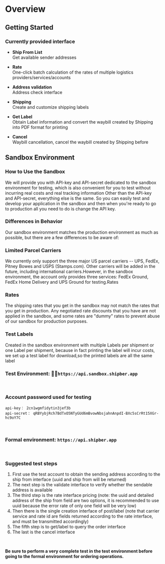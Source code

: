 # Overview

## Getting Started

### Currently provided interface

+ **Ship From List** <br>
  Get available sender addresses


+ **Rate** <br>
  One-click batch calculation of the rates of multiple logistics providers/services/accounts
+ **Address validation** <br>
  Address check interface
+ **Shipping** <br>
  Create and customize shipping labels
+ **Get Label** <br>
  Obtain Label information and convert the waybill created by Shipping into PDF format for printing
+ **Cancel** <br>
  Waybill cancellation, cancel the waybill created by Shipping before






## Sandbox Environment 

### How to Use the Sandbox
We will provide you with API-key and API-secret dedicated to the sandbox environment for testing, which is also convenient for you to test without incurring real costs and real tracking information
Other than the API-key and API-secret, everything else is the same. So you can easily test and develop your application in the sandbox and then when you're ready to go to production all you need to do is change the API key.

### Differences in Behavior
Our sandbox environment matches the production environment as much as possible, but there are a few differences to be aware of:

### Limited Parcel Carriers
We currently only support the three major US parcel carriers -- UPS, FedEx, Pitney Bowes and USPS (Stamps.com). Other carriers will be added in the future, including international carriers.However, in the sandbox environment, the account only provides three services: FedEx Ground, FedEx Home Delivery and UPS Ground for testing.Rates

### Rates
The shipping rates that you get in the sandbox may not match the rates that you get in production. Any negotiated rate discounts that you have are not applied in the sandbox, and some rates are "dummy" rates to prevent abuse of our sandbox for production purposes.

### Test Labels
Created in the sandbox environment with multiple Labels per shipment or one Label per shipment, because in fact printing the label will incur costs,  we set up a test label for download,so the printed labels are all the same label


### Test Environment: `https://api.sandbox.shipber.app` 

<br>

### Account password used for testing 
```
api-key： 2cn1wgmfidytin3jef3b 
api-secret： qRBYybjRch7BdTxO5NTyGUd6mBvowNbsjahnAnpdI-BXc5sCrRt15XGr-hc9oY7C
```

<br>

### Formal environment: `https://api.shipber.app` 

<br>

### Suggested test steps

1. First use the test account to obtain the sending address according to the ship from interface (uuid and ship from will be returned)
2. The next step is the validate interface to verify whether the sendable address is available
3. The third step is the rate interface pricing (note: the uuid and detailed address of the ship from field are two options, it is recommended to use uuid because the error rate of only one field will be very low)
4. Then there is the single creation interface of post/label (note that carrier service and rate id are fields returned according to the rate interface, and must be transmitted accordingly)
5. The fifth step is to get/label to query the order interface
6. The last is the cancel interface

<br>

**Be sure to perform a very complete test in the test environment before going to the formal environment for ordering operations.**

